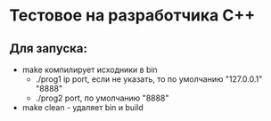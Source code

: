 # Тестовое на разработчика C++

## Для запуска:
- make компилирует исходники в bin
	- ./prog1 ip port, если не указать, то по умолчанию "127.0.0.1" "8888"
	- ./prog2 port, по умолчанию "8888"
- make clean - удаляет bin и build

